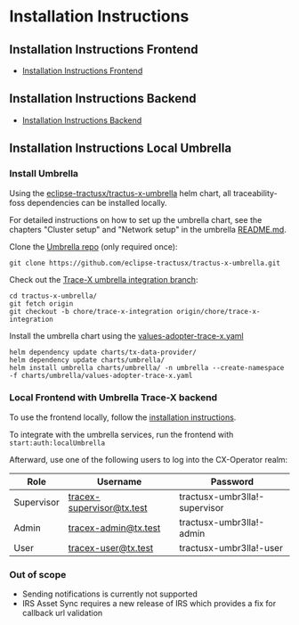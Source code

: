 # Installation Instructions

## Installation Instructions Frontend

- [Installation Instructions Frontend](frontend/INSTALL.md)

## Installation Instructions Backend

- [Installation Instructions Backend](tx-backend/INSTALL.md)

## Installation Instructions Local Umbrella

### Install Umbrella

Using the [eclipse-tractusx/tractus-x-umbrella](https://github.com/eclipse-tractusx/tractus-x-umbrella) helm chart, all traceability-foss dependencies can be installed locally.

For detailed instructions on how to set up the umbrella chart, see the chapters "Cluster setup" and "Network setup" in the umbrella [README.md](https://github.com/eclipse-tractusx/tractus-x-umbrella/blob/main/charts/umbrella/README.md).

Clone the [Umbrella repo](https://github.com/eclipse-tractusx/tractus-x-umbrella) (only required once):

```
git clone https://github.com/eclipse-tractusx/tractus-x-umbrella.git
```

Check out the [Trace-X umbrella integration branch](https://github.com/eclipse-tractusx/tractus-x-umbrella/tree/chore/trace-x-integration):

```
cd tractus-x-umbrella/
git fetch origin
git checkout -b chore/trace-x-integration origin/chore/trace-x-integration
```

Install the umbrella chart using the [values-adopter-trace-x.yaml](https://github.com/eclipse-tractusx/tractus-x-umbrella/blob/chore/trace-x-integration/charts/umbrella/values-adopter-trace-x.yaml)

```
helm dependency update charts/tx-data-provider/
helm dependency update charts/umbrella/
helm install umbrella charts/umbrella/ -n umbrella --create-namespace -f charts/umbrella/values-adopter-trace-x.yaml
```

### Local Frontend with Umbrella Trace-X backend

To use the frontend locally, follow the [installation instructions](frontend/INSTALL.md).

To integrate with the umbrella services, run the frontend with `start:auth:localUmbrella`

Afterward, use one of the following users to log into the CX-Operator realm:

| Role       | Username                  | Password                      |
|------------|---------------------------|-------------------------------|
| Supervisor | tracex-supervisor@tx.test | tractusx-umbr3lla!-supervisor |
| Admin      | tracex-admin@tx.test      | tractusx-umbr3lla!-admin      |
| User       | tracex-user@tx.test       | tractusx-umbr3lla!-user       |

### Out of scope

- Sending notifications is currently not supported
- IRS Asset Sync requires a new release of IRS which provides a fix for callback url validation
